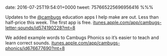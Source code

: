 date: 2016-07-25T19:54:01+0000
tweet: 757665225696956416
%%%

Updates to the [@cambugs](https://twitter.com/cambugs) education apps I help make are out. Less than half-price this week. The first app is free. [itunes.apple.com/app/cambugs-letter-sounds/id574190228?mt=8](https://itunes.apple.com/app/cambugs-letter-sounds/id574190228?mt=8)

We added example words to Cambugs Phonics so it’s easier to teach and learn correct sounds. [itunes.apple.com/app/cambugs-phonics/id676677690?mt=8](https://itunes.apple.com/app/cambugs-phonics/id676677690?mt=8)
